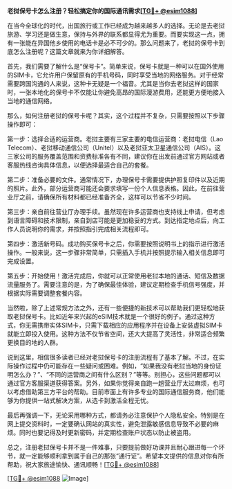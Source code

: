 **老挝保号卡怎么注册？轻松搞定你的国际通讯需求[[TG💪+ @esim1088](https://t.me/s/esim1088)]**

在当今全球化的时代，出国旅行或工作已经成为越来越多人的选择。无论是去老挝旅游、学习还是做生意，保持与外界的联系都显得尤为重要。而要实现这一点，拥有一张能在异国他乡使用的电话卡是必不可少的。那么问题来了，老挝的保号卡到底怎么注册呢？这篇文章就来为你详细解答。

首先，我们需要了解什么是“保号卡”。简单来说，保号卡就是一种可以在国外使用的SIM卡，它允许用户保留原有的手机号码，同时享受当地的网络服务。对于经常需要跨国沟通的人来说，这种卡无疑是一个福音。尤其是当你去老挝这样的国家时，一张本地化的保号卡不仅能让你避免高昂的国际漫游费用，还能更方便地接入当地的通信网络。

那么，如何注册老挝的保号卡呢？其实，这个过程并不复杂，只需要按照以下步骤操作即可：

第一步：选择合适的运营商。老挝主要有三家主要的电信运营商：老挝电信（Lao Telecom）、老挝移动通信公司（Unitel）以及老挝亚太卫星通信公司（AIS）。这三家公司的服务覆盖范围和资费标准各有不同，建议你在出发前通过官方网站或者客服热线咨询具体信息，以便选择最适合自己的套餐。

第二步：准备必要的文件。通常情况下，办理保号卡需要提供护照复印件以及近期的照片。此外，部分运营商可能还会要求填写一份个人信息表格。因此，在前往营业厅之前，请确保所有材料都已经准备齐全，这样可以节省不少时间。

第三步：亲自前往营业厅办理手续。虽然现在许多运营商也支持线上申请，但考虑到语言障碍和技术限制，亲自到店可能是更加稳妥的方式。到达指定地点后，向工作人员说明你的需求，并按照指引完成相关流程即可。

第四步：激活新号码。成功购买保号卡之后，你需要按照说明书上的指示进行激活操作。一般来说，这一步骤非常简单，只需插入手机并按照提示输入相关信息即可完成设置。

第五步：开始使用！激活完成后，你就可以正常使用老挝本地的通话、短信及数据流量服务了。需要注意的是，为了确保最佳体验，建议定期检查手机信号强度，并根据实际需要调整套餐内容。

当然啦，除了上述常规方法之外，还有一些便捷的新技术可以帮助我们更轻松地获取老挝保号卡。比如近年来兴起的eSIM技术就是一个很好的例子。通过这种方式，你无需携带实体SIM卡，只需下载相应的应用程序并在设备上安装虚拟SIM卡就能立即投入使用。这种方法不仅节省空间，还大大提高了灵活性，非常适合频繁更换目的地的人群。

说到这里，相信很多读者已经对老挝保号卡的注册流程有了基本了解。不过，在实际操作过程中仍可能存在一些疑问或困难。例如，“如果我没有老挝当地的身份证明怎么办？”、“不同的运营商之间有什么区别？”等等。别担心，这些问题都可以通过官方客服渠道获得答案。另外，如果你觉得亲自跑一趟营业厅太过麻烦，也可以考虑借助第三方平台的帮助。目前市面上有许多专业的国际通信服务商，他们能够为你提供一站式解决方案，从选卡到激活全程无忧。

最后再强调一下，无论采用哪种方式，都请务必注意保护个人隐私安全。特别是在网上提交资料时，一定要确认网站的真实性，避免泄露敏感信息导致不必要的麻烦。同时也要记得及时更新密码，并定期检查账户状态以防止被盗用。

总之，注册老挝保号卡并不是一件难事，只要提前做好功课并且耐心跟进每一个环节，就一定能够顺利拿到属于自己的那张“通行证”。希望本文提供的信息对你有所帮助，祝大家旅途愉快、通讯顺畅！[[TG💪+ @esim1088](https://t.me/s/esim1088)]

[[TG💪+ @esim1088](https://t.me/s/esim1088) ![Image](https://i.postimg.cc/4NQfJmqS/Snipaste-2025-05-13-00-14-12.png)]